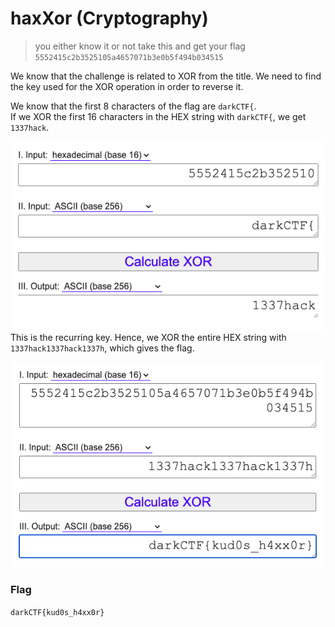 # haxXor (Cryptography)  
  
  
> you either know it or not take this and get your flag  
> `5552415c2b3525105a4657071b3e0b5f494b034515`  
  
  
We know that the challenge is related to XOR from the title. We need to find the key used for the XOR operation in order to reverse it.  
  
We know that the first 8 characters of the flag are `darkCTF{`.  
If we XOR the first 16 characters in the HEX string with `darkCTF{`, we get `1337hack`.  
  
![key check](https://github.com/EnigmaEnvoy/2020-CTF-Writeups/blob/master/Dark%20CTF/HaxXor/key_check.png)  
This is the recurring key. Hence, we XOR the entire HEX string with `1337hack1337hack1337h`, which gives the flag.  
  
![solution](https://github.com/EnigmaEnvoy/2020-CTF-Writeups/blob/master/Dark%20CTF/HaxXor/solution.png)  
  
  
### Flag
`darkCTF{kud0s_h4xx0r}`
